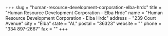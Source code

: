 +++
slug = "human-resource-development-corporation-elba-hrdc"
title = "Human Resource Development Corporation - Elba Hrdc"
name = "Human Resource Development Corporation - Elba Hrdc"
address = "239 Court Avenue"
city = "Elba"
state = "AL"
postal = "36323"
website = ""
phone = "334 897-2667"
fax = ""
+++

